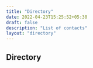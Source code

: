 ```yaml
---
title: "Directory"
date: 2022-04-23T15:25:52+05:30
draft: false
description: "List of contacts"
layout: "directory"
---
```

## Directory

